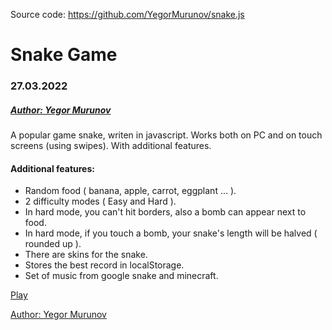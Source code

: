 Source code: https://github.com/YegorMurunov/snake.js

# Snake Game
### 27.03.2022
##### [Author: Yegor Murunov](https://yegormurunov.gq)

A popular game snake, writen in javascript. Works both on PC and on touch screens (using swipes). With additional features.

#### Additional features:
- Random food ( banana, apple, carrot, eggplant ... ).
- 2 difficulty modes ( Easy and Hard ).
- In hard mode, you can't hit borders, also a bomb can appear next to food.
- In hard mode, if you touch a bomb, your snake's length will be halved ( rounded up ).
- There are skins for the snake.
- Stores the best record in localStorage.
- Set of music from google snake and minecraft.

[Play](https://yegormurunov.github.io/snake.js/)

[Author: Yegor Murunov](https://yegormurunov.gq)